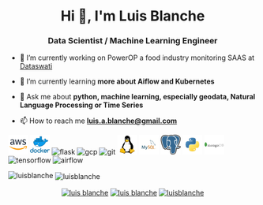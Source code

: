 <h1 align="center">Hi 👋, I'm Luis Blanche</h1>
<h3 align="center">Data Scientist / Machine Learning Engineer</h3>

- 🔭 I’m currently working on PowerOP a food industry monitoring SAAS at  [Dataswati](https://www.dataswati.com/en/powerop)

- 🌱 I’m currently learning **more about Aiflow and Kubernetes**

- 💬 Ask me about **python, machine learning, especially geodata, Natural Language Processing or Time Series**

- 📫 How to reach me **luis.a.blanche@gmail.com**
<link rel="stylesheet" href="https://cdn.jsdelivr.net/gh/devicons/devicon@v2.10.1/devicon.min.css">

<p align="left"><img src="https://raw.githubusercontent.com/github/explore/fbceb94436312b6dacde68d122a5b9c7d11f9524/topics/aws/aws.png" alt="aws" width="40" height="40"/> <img src="https://raw.githubusercontent.com/github/explore/80688e429a7d4ef2fca1e82350fe8e3517d3494d/topics/docker/docker.png" alt="docker" width="40" height="40"/> <img src="https://www.vectorlogo.zone/logos/pocoo_flask/pocoo_flask-icon.svg" alt="flask" width="40" height="40"/> <img src="https://www.vectorlogo.zone/logos/google_cloud/google_cloud-icon.svg" alt="gcp" width="40" height="40"/> <img src="https://www.vectorlogo.zone/logos/git-scm/git-scm-icon.svg" alt="git" width="40" height="40"/> <img src="https://raw.githubusercontent.com/github/explore/80688e429a7d4ef2fca1e82350fe8e3517d3494d/topics/linux/linux.png" alt="linux" width="40" height="40"/> <img src="https://raw.githubusercontent.com/github/explore/80688e429a7d4ef2fca1e82350fe8e3517d3494d/topics/mysql/mysql.png" alt="mysql" width="40" height="40"/> <img src="https://raw.githubusercontent.com/github/explore/80688e429a7d4ef2fca1e82350fe8e3517d3494d/topics/postgresql/postgresql.png" alt="postgresql" width="40" height="40"/> <img src="https://raw.githubusercontent.com/github/explore/80688e429a7d4ef2fca1e82350fe8e3517d3494d/topics/python/python.png" alt="python" width="40" height="40"/> <img src="https://raw.githubusercontent.com/github/explore/80688e429a7d4ef2fca1e82350fe8e3517d3494d/topics/mongodb/mongodb.png" alt="mongodb" width="40" height="40"/> <img src="https://www.vectorlogo.zone/logos/tensorflow/tensorflow-icon.svg" alt="tensorflow" width="40" height="40"/> <img src="https://seeklogo.com/images/A/airflow-logo-A19E5B6709-seeklogo.com.png" alt="airflow" width="40" height="40"/></p><p><img align="left" src="https://github-readme-stats.vercel.app/api/top-langs/?username=luisblanche&layout=compact&hide=html&hide=jupyter%20notebook&theme=merko" alt="luisblanche" /></p>

<p>&nbsp;<img align="center" src="https://github-readme-stats.vercel.app/api?username=luisblanche&show_icons=true&hide=jupyter%20notebook&theme=merko" alt="luisblanche" /></p>

<p align="center">
<a href="https://linkedin.com/in/luisblanche" target="blank"><img align="center" src="https://cdn.jsdelivr.net/npm/simple-icons@3.0.1/icons/linkedin.svg" alt="luis blanche" height="30" width="30" /></a>
<a href="https://stackoverflow.com/users/15267509/luis-blanche" target="blank"><img align="center" src="https://cdn.jsdelivr.net/npm/simple-icons@3.0.1/icons/stackoverflow.svg" alt="luis blanche" height="30" width="30" /></a>
<a href="https://kaggle.com/luisblanche" target="blank"><img align="center" src="https://cdn.jsdelivr.net/npm/simple-icons@3.0.1/icons/kaggle.svg" alt="luisblanche" height="30" width="30" /></a>
</p>
